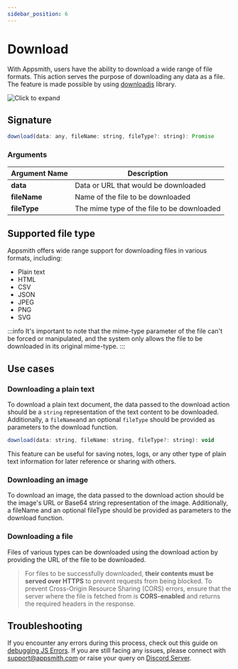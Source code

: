 ```yaml
---
sidebar_position: 6
---
```

# Download

With Appsmith, users have the ability to download a wide range of file formats. This action serves the purpose of downloading any data as a file. The feature is made possible by using  [downloadjs](https://github.com/rndme/download) library.

![Click to expand](/img/download.gif)

## Signature

```javascript
download(data: any, fileName: string, fileType?: string): Promise
```

### Arguments

| **Argument Name** | **Description**                            |
| ----------------- | ------------------------------------------ |
| **data**          | Data or URL that would be downloaded       |
| **fileName**      | Name of the file to be downloaded          |
| **fileType**      | The mime type of the file to be downloaded |

## Supported file type
Appsmith offers wide range support for downloading files in various formats, including:

* Plain text
* HTML
* CSV
* JSON
* JPEG
* PNG
* SVG

:::info
It's important to note that the mime-type parameter of the file can't be forced or manipulated, and the system only allows the file to be downloaded in its original mime-type.
:::


## Use cases

### Downloading a plain text
To download a plain text document, the data passed to the download action should be a `string` representation of the text content to be downloaded. Additionally, a `fileName`and an optional `fileType` should be provided as parameters to the download function. 

```javascript
download(data: string, fileName: string, fileType?: string): void
```
<VideoEmbed host="youtube" videoId="JL0XRRIIcus" title="Downloading a plain text" caption="Downloading a plain text"/>


This feature can be useful for saving notes, logs, or any other type of plain text information for later reference or sharing with others.


### Downloading an image

To download an image, the data passed to the download action should be the image's URL or Base64 string representation of the image. Additionally, a fileName and an optional fileType should be provided as parameters to the download function. 

<VideoEmbed host="youtube" videoId="PoDi1MR6nI4" title="Downloading an image" caption="Downloading an image"/>


### Downloading a file

Files of various types can be downloaded using the download action by providing the URL of the file to be downloaded.

> For files to be successfully downloaded, **their contents must be served over HTTPS** to prevent requests from being blocked. To prevent Cross-Origin Resource Sharing (CORS) errors, ensure that the server where the file is fetched from is **CORS-enabled** and returns the required headers in the response.

## Troubleshooting
If you encounter any errors during this process, check out this guide on [debugging JS Errors](/help-and-support/troubleshooting-guide/js-errors). If you are still facing any issues, please connect with support@appsmith.com or raise your query on [Discord Server](https://discord.com/invite/rBTTVJp).